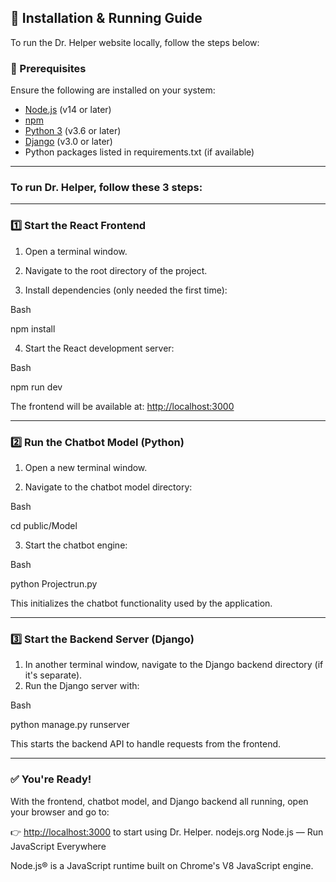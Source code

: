 ## 🚀 Installation & Running Guide

To run the Dr. Helper website locally, follow the steps below:

### 🔧 Prerequisites

Ensure the following are installed on your system:

* [Node.js](https://nodejs.org/) (v14 or later)
* [npm](https://www.npmjs.com/)
* [Python 3](https://www.python.org/downloads/) (v3.6 or later)
* [Django](https://www.djangoproject.com/) (v3.0 or later)
* Python packages listed in requirements.txt (if available)

---

### To run Dr. Helper, follow these 3 steps:

---

### 1️⃣ Start the React Frontend

1. Open a terminal window.

2. Navigate to the root directory of the project.

3. Install dependencies (only needed the first time):

  
Bash

   npm install
   
4. Start the React development server:

  
Bash

   npm run dev
   
   The frontend will be available at: [http://localhost:3000](http://localhost:3000)

---

### 2️⃣ Run the Chatbot Model (Python)

1. Open a new terminal window.

2. Navigate to the chatbot model directory:

  
Bash

   cd public/Model
   
3. Start the chatbot engine:

  
Bash

   python Projectrun.py
   
   This initializes the chatbot functionality used by the application.

---

### 3️⃣ Start the Backend Server (Django)

1. In another terminal window, navigate to the Django backend directory (if it's separate).
2. Run the Django server with:

  
Bash

   python manage.py runserver
   
   This starts the backend API to handle requests from the frontend.

---

### ✅ You're Ready!

With the frontend, chatbot model, and Django backend all running, open your browser and go to:

👉 [http://localhost:3000](http://localhost:3000) to start using Dr. Helper.
nodejs.org
Node.js — Run JavaScript Everywhere

Node.js® is a JavaScript runtime built on Chrome's V8 JavaScript engine.

